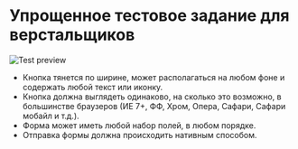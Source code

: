 # Упрощенное тестовое задание для верстальщиков

![Test preview](https://raw.github.com/richardgrey/front-end-test-simple/master/test.jpg)

* Кнопка тянется по ширине, может располагаться на любом фоне и содержать любой текст или иконку.
* Кнопка должна выглядеть одинаково, на сколько это возможно, в большинстве браузеров (ИЕ 7+, ФФ, Хром, Опера, Сафари,
  Сафари мобайл и т.д.).
* Форма может иметь любой набор полей, в любом порядке.
* Отправка формы должна происходить нативным способом.
